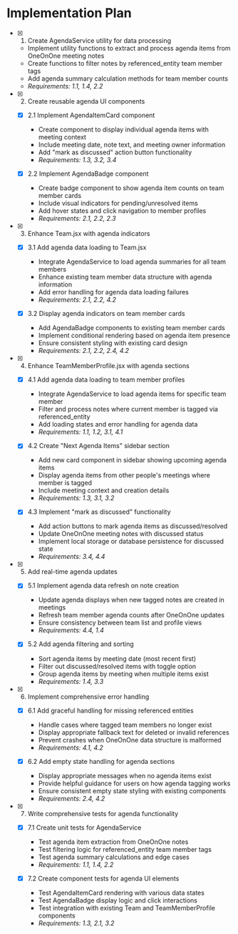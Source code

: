 # Implementation Plan

- [x] 1. Create AgendaService utility for data processing
  - Implement utility functions to extract and process agenda items from OneOnOne meeting notes
  - Create functions to filter notes by referenced_entity team member tags
  - Add agenda summary calculation methods for team member counts
  - _Requirements: 1.1, 1.4, 2.2_

- [x] 2. Create reusable agenda UI components
  - [x] 2.1 Implement AgendaItemCard component
    - Create component to display individual agenda items with meeting context
    - Include meeting date, note text, and meeting owner information
    - Add "mark as discussed" action button functionality
    - _Requirements: 1.3, 3.2, 3.4_

  - [x] 2.2 Implement AgendaBadge component
    - Create badge component to show agenda item counts on team member cards
    - Include visual indicators for pending/unresolved items
    - Add hover states and click navigation to member profiles
    - _Requirements: 2.1, 2.2, 2.3_

- [x] 3. Enhance Team.jsx with agenda indicators
  - [x] 3.1 Add agenda data loading to Team.jsx
    - Integrate AgendaService to load agenda summaries for all team members
    - Enhance existing team member data structure with agenda information
    - Add error handling for agenda data loading failures
    - _Requirements: 2.1, 2.2, 4.2_

  - [x] 3.2 Display agenda indicators on team member cards
    - Add AgendaBadge components to existing team member cards
    - Implement conditional rendering based on agenda item presence
    - Ensure consistent styling with existing card design
    - _Requirements: 2.1, 2.2, 2.4, 4.2_

- [x] 4. Enhance TeamMemberProfile.jsx with agenda sections
  - [x] 4.1 Add agenda data loading to team member profiles
    - Integrate AgendaService to load agenda items for specific team member
    - Filter and process notes where current member is tagged via referenced_entity
    - Add loading states and error handling for agenda data
    - _Requirements: 1.1, 1.2, 3.1, 4.1_

  - [x] 4.2 Create "Next Agenda Items" sidebar section
    - Add new card component in sidebar showing upcoming agenda items
    - Display agenda items from other people's meetings where member is tagged
    - Include meeting context and creation details
    - _Requirements: 1.3, 3.1, 3.2_

  - [x] 4.3 Implement "mark as discussed" functionality
    - Add action buttons to mark agenda items as discussed/resolved
    - Update OneOnOne meeting notes with discussed status
    - Implement local storage or database persistence for discussed state
    - _Requirements: 3.4, 4.4_

- [x] 5. Add real-time agenda updates
  - [x] 5.1 Implement agenda data refresh on note creation
    - Update agenda displays when new tagged notes are created in meetings
    - Refresh team member agenda counts after OneOnOne updates
    - Ensure consistency between team list and profile views
    - _Requirements: 4.4, 1.4_

  - [x] 5.2 Add agenda filtering and sorting
    - Sort agenda items by meeting date (most recent first)
    - Filter out discussed/resolved items with toggle option
    - Group agenda items by meeting when multiple items exist
    - _Requirements: 1.4, 3.3_

- [x] 6. Implement comprehensive error handling
  - [x] 6.1 Add graceful handling for missing referenced entities
    - Handle cases where tagged team members no longer exist
    - Display appropriate fallback text for deleted or invalid references
    - Prevent crashes when OneOnOne data structure is malformed
    - _Requirements: 4.1, 4.2_

  - [x] 6.2 Add empty state handling for agenda sections
    - Display appropriate messages when no agenda items exist
    - Provide helpful guidance for users on how agenda tagging works
    - Ensure consistent empty state styling with existing components
    - _Requirements: 2.4, 4.2_

- [x] 7. Write comprehensive tests for agenda functionality
  - [x] 7.1 Create unit tests for AgendaService
    - Test agenda item extraction from OneOnOne notes
    - Test filtering logic for referenced_entity team member tags
    - Test agenda summary calculations and edge cases
    - _Requirements: 1.1, 1.4, 2.2_

  - [x] 7.2 Create component tests for agenda UI elements
    - Test AgendaItemCard rendering with various data states
    - Test AgendaBadge display logic and click interactions
    - Test integration with existing Team and TeamMemberProfile components
    - _Requirements: 1.3, 2.1, 3.2_